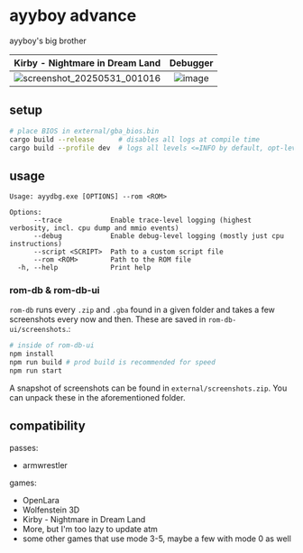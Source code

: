 # ayyboy advance
ayyboy's big brother

|                                        Kirby - Nightmare in Dream Land                                         |                                         Debugger                                          |
| :------------------------------------------------------------------------------------------------------------: | :---------------------------------------------------------------------------------------: |
| ![screenshot_20250531_001016](https://github.com/user-attachments/assets/570c7d4b-a593-4633-b7eb-474f98fd7ed8) | ![image](https://github.com/user-attachments/assets/ba13412a-61ee-486c-9bbc-96bc61e4cf44) |

## setup
```bash
# place BIOS in external/gba_bios.bin
cargo build --release      # disables all logs at compile time
cargo build --profile dev  # logs all levels <=INFO by default, opt-level 3 for performance
```

## usage
```
Usage: ayydbg.exe [OPTIONS] --rom <ROM>

Options:
      --trace            Enable trace-level logging (highest verbosity, incl. cpu dump and mmio events)
      --debug            Enable debug-level logging (mostly just cpu instructions)
      --script <SCRIPT>  Path to a custom script file
      --rom <ROM>        Path to the ROM file
  -h, --help             Print help
```

### rom-db & rom-db-ui
`rom-db` runs every `.zip` and `.gba` found in a given folder and takes a few screenshots every now and then. These are saved in `rom-db-ui/screenshots`.:
```bash
# inside of rom-db-ui
npm install
npm run build # prod build is recommended for speed
npm run start
```

A snapshot of screenshots can be found in `external/screenshots.zip`. You can unpack these in the aforementioned folder.

## compatibility
passes:
* armwrestler

games:
* OpenLara
* Wolfenstein 3D
* Kirby - Nightmare in Dream Land
* More, but I'm too lazy to update atm
* some other games that use mode 3-5, maybe a few with mode 0 as well
